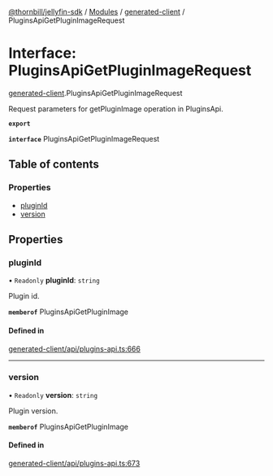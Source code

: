 [@thornbill/jellyfin-sdk](../README.md) / [Modules](../modules.md) / [generated-client](../modules/generated_client.md) / PluginsApiGetPluginImageRequest

# Interface: PluginsApiGetPluginImageRequest

[generated-client](../modules/generated_client.md).PluginsApiGetPluginImageRequest

Request parameters for getPluginImage operation in PluginsApi.

**`export`**

**`interface`** PluginsApiGetPluginImageRequest

## Table of contents

### Properties

- [pluginId](generated_client.PluginsApiGetPluginImageRequest.md#pluginid)
- [version](generated_client.PluginsApiGetPluginImageRequest.md#version)

## Properties

### pluginId

• `Readonly` **pluginId**: `string`

Plugin id.

**`memberof`** PluginsApiGetPluginImage

#### Defined in

[generated-client/api/plugins-api.ts:666](https://github.com/jellyfin/jellyfin-sdk-typescript/blob/fa599ae/src/generated-client/api/plugins-api.ts#L666)

___

### version

• `Readonly` **version**: `string`

Plugin version.

**`memberof`** PluginsApiGetPluginImage

#### Defined in

[generated-client/api/plugins-api.ts:673](https://github.com/jellyfin/jellyfin-sdk-typescript/blob/fa599ae/src/generated-client/api/plugins-api.ts#L673)
